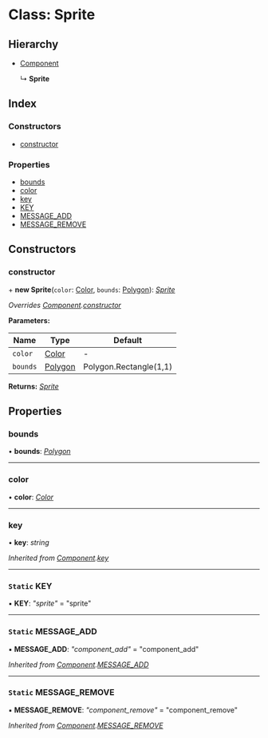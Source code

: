 
# Class: Sprite

## Hierarchy

* [Component](component.md)

  ↳ **Sprite**

## Index

### Constructors

* [constructor](sprite.md#constructor)

### Properties

* [bounds](sprite.md#bounds)
* [color](sprite.md#color)
* [key](sprite.md#key)
* [KEY](sprite.md#static-key)
* [MESSAGE_ADD](sprite.md#static-message_add)
* [MESSAGE_REMOVE](sprite.md#static-message_remove)

## Constructors

###  constructor

\+ **new Sprite**(`color`: [Color](color.md), `bounds`: [Polygon](polygon.md)): *[Sprite](sprite.md)*

*Overrides [Component](component.md).[constructor](component.md#constructor)*

**Parameters:**

Name | Type | Default |
------ | ------ | ------ |
`color` | [Color](color.md) | - |
`bounds` | [Polygon](polygon.md) | Polygon.Rectangle(1,1) |

**Returns:** *[Sprite](sprite.md)*

## Properties

###  bounds

• **bounds**: *[Polygon](polygon.md)*

___

###  color

• **color**: *[Color](color.md)*

___

###  key

• **key**: *string*

*Inherited from [Component](component.md).[key](component.md#key)*

___

### `Static` KEY

▪ **KEY**: *"sprite"* = "sprite"

___

### `Static` MESSAGE_ADD

▪ **MESSAGE_ADD**: *"component_add"* = "component_add"

*Inherited from [Component](component.md).[MESSAGE_ADD](component.md#static-message_add)*

___

### `Static` MESSAGE_REMOVE

▪ **MESSAGE_REMOVE**: *"component_remove"* = "component_remove"

*Inherited from [Component](component.md).[MESSAGE_REMOVE](component.md#static-message_remove)*
